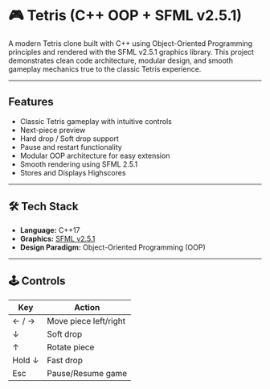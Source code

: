 # 🎮 Tetris (C++ OOP + SFML v2.5.1)

A modern Tetris clone built with C++ using Object-Oriented Programming principles and rendered with the SFML v2.5.1 graphics library. This project demonstrates clean code architecture, modular design, and smooth gameplay mechanics true to the classic Tetris experience.

---

## Features

- Classic Tetris gameplay with intuitive controls
- Next-piece preview
- Hard drop / Soft drop support
- Pause and restart functionality
- Modular OOP architecture for easy extension
- Smooth rendering using SFML 2.5.1
- Stores and Displays Highscores

---

## 🛠️ Tech Stack

- **Language:** C++17
- **Graphics:** [SFML v2.5.1](https://www.sfml-dev.org/)
- **Design Paradigm:** Object-Oriented Programming (OOP)

---

## 🕹️ Controls

| Key         | Action              |
|-------------|---------------------|
| ← / →       | Move piece left/right |
| ↓           | Soft drop           |
| ↑           | Rotate piece        |
| Hold ↓      | Fast drop           |
| Esc         | Pause/Resume game   |


